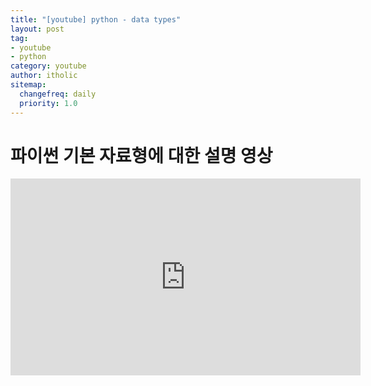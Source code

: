 ```yaml
---
title: "[youtube] python - data types"
layout: post
tag:
- youtube
- python
category: youtube
author: itholic
sitemap:
  changefreq: daily
  priority: 1.0
---
```


# 파이썬 기본 자료형에 대한 설명 영상

<iframe width="560" height="315" src="https://www.youtube.com/embed/XUqW671w0Ws" frameborder="0" allow="accelerometer; autoplay; encrypted-media; gyroscope; picture-in-picture" allowfullscreen></iframe>

